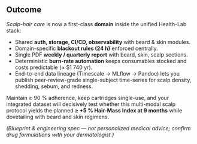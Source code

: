 ## **Outcome**

*Scalp-hair care* is now a first-class **domain** inside the unified Health-Lab stack:

* Shared **auth, storage, CI/CD, observability** with beard & skin modules.
* Domain-specific **blackout rules (24 h)** enforced centrally.
* Single PDF **weekly / quarterly report** with beard, skin, scalp sections.
* Deterministic **burn-rate automation** keeps consumables stocked and costs predictable (≈ $1 740 yr).
* End-to-end data lineage (Timescale → MLflow → Pandoc) lets you publish peer-review-grade single-subject time-series for scalp density, shedding, sebum, and redness.

Maintain ≥ 90 % adherence, keep cartridges single-use, and your integrated dataset will decisively test whether this multi-modal scalp protocol yields the planned **≥ +5 % Hair-Mass Index at 9 months** while dovetailing with beard and skin regimens.

*(Blueprint & engineering spec — not personalized medical advice; confirm drug formulations with your dermatologist.)*
